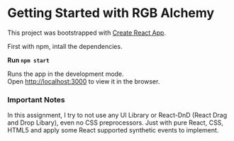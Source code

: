 # Getting Started with RGB Alchemy

This project was bootstrapped with [Create React App](https://github.com/facebook/create-react-app).

First with npm, intall the dependencies.

**Run `npm start`**

Runs the app in the development mode.\
Open [http://localhost:3000](http://localhost:3000) to view it in the browser.

### <b>Important Notes</b>

In this assignment, I try to not use any UI Library or React-DnD (React Drag and Drop Libary), even no CSS preprocessors.
Just with pure React, CSS, HTML5 and apply some React supported synthetic events to implement.
